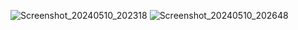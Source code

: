![Screenshot_20240510_202318](https://github.com/PFSK/Material-3/assets/148049224/0f3576bc-f4f4-42c4-bfe3-82188165d66c)
![Screenshot_20240510_202648](https://github.com/PFSK/Material-3/assets/148049224/0b90e1e5-b432-4f1d-abd9-5e575f6008bf)
